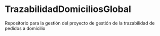 # TrazabilidadDomiciliosGlobal
Repositorio para la gestión del proyecto de gestión de la trazabilidad de pedidos a domicilio
